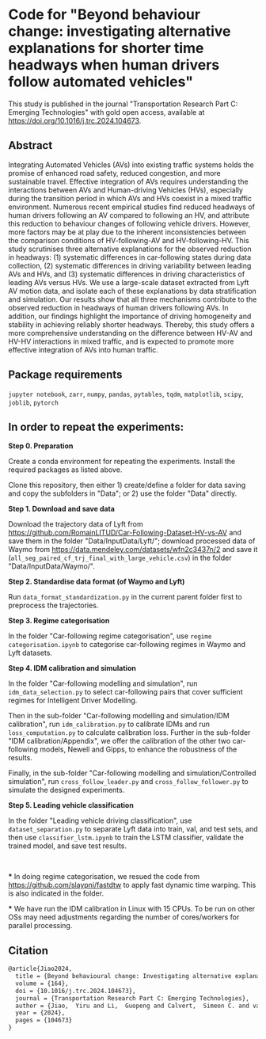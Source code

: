 # Code for "Beyond behaviour change: investigating alternative explanations for shorter time headways when human drivers follow automated vehicles"
This study is published in the journal "Transportation Research Part C: Emerging Technologies" with gold open access, available at <https://doi.org/10.1016/j.trc.2024.104673>.

## Abstract
Integrating Automated Vehicles (AVs) into existing traffic systems holds the promise of enhanced road safety, reduced congestion, and more sustainable travel. Effective integration of AVs requires understanding the interactions between AVs and Human-driving Vehicles (HVs), especially during the transition period in which AVs and HVs coexist in a mixed traffic environment. Numerous recent empirical studies find reduced headways of human drivers following an AV compared to following an HV, and attribute this reduction to behaviour changes of following vehicle drivers. However, more factors may be at play due to the inherent inconsistencies between the comparison conditions of HV-following-AV and HV-following-HV. This study scrutinises three alternative explanations for the observed reduction in headways: (1) systematic differences in car-following states during data collection, (2) systematic differences in driving variability between leading AVs and HVs, and (3) systematic differences in driving characteristics of leading AVs versus HVs. We use a large-scale dataset extracted from Lyft AV motion data, and isolate each of these explanations by data stratification and simulation. Our results show that all three mechanisms contribute to the observed reduction in headways of human drivers following AVs. In addition, our findings highlight the importance of driving homogeneity and stability in achieving reliably shorter headways. Thereby, this study offers a more comprehensive understanding on the difference between HV-AV and HV-HV interactions in mixed traffic, and is expected to promote more effective integration of AVs into human traffic.

## Package requirements
`jupyter notebook`, `zarr`, `numpy`, `pandas`, `pytables`, `tqdm`, `matplotlib`, `scipy`, `joblib`, `pytorch`

## In order to repeat the experiments:

__Step 0. Preparation__

Create a conda environment for repeating the experiments. Install the required packages as listed above.

Clone this repository, then either 1) create/define a folder for data saving and copy the subfolders in "Data"; or 2) use the folder "Data" directly.

__Step 1. Download and save data__

Download the trajectory data of Lyft from <https://github.com/RomainLITUD/Car-Following-Dataset-HV-vs-AV> and save them in the folder "Data/InputData/Lyft/"; download processed data of Waymo from <https://data.mendeley.com/datasets/wfn2c3437n/2> and save it (`all_seg_paired_cf_trj_final_with_large_vehicle.csv`) in the folder "Data/InputData/Waymo/".

__Step 2. Standardise data format (of Waymo and Lyft)__ 

Run `data_format_standardization.py` in the current parent folder first to preprocess the trajectories.

__Step 3. Regime categorisation__ 

In the folder "Car-following regime categorisation", use `regime categorisation.ipynb` to categorise car-following regimes in Waymo and Lyft datasets.

__Step 4. IDM calibration and simulation__ 

In the folder "Car-following modelling and simulation", run `idm_data_selection.py` to select car-following pairs that cover sufficient regimes for Intelligent Driver Modelling.

Then in the sub-folder "Car-following modelling and simulation/IDM calibration", run `idm_calibration.py` to calibrate IDMs and run `loss_computation.py` to calculate calibration loss. Further in the sub-folder "IDM calibration/Appendix", we offer the calibration of the other two car-following models, Newell and Gipps, to enhance the robustness of the results.

Finally, in the sub-folder "Car-following modelling and simulation/Controlled simulation", run `cross_follow_leader.py` and `cross_follow_follower.py` to simulate the designed experiments.

__Step 5. Leading vehicle classification__ 

In the folder "Leading vehicle driving classification", use `dataset_separation.py` to separate Lyft data into train, val, and test sets, and then use `classifier_lstm.ipynb` to train the LSTM classifier, validate the trained model, and save test results.

<br />

__*__ In doing regime categorisation, we resued the code from <https://github.com/slaypni/fastdtw> to apply fast dynamic time warping. This is also indicated in the folder.

__*__ We have run the IDM calibration in Linux with 15 CPUs. To be run on other OSs may need adjustments regarding the number of cores/workers for parallel processing.


## Citation
````latex
@article{Jiao2024,
  title = {Beyond behavioural change: Investigating alternative explanations for shorter time headways when human drivers follow automated vehicles},
  volume = {164},
  doi = {10.1016/j.trc.2024.104673},
  journal = {Transportation Research Part C: Emerging Technologies},
  author = {Jiao,  Yiru and Li,  Guopeng and Calvert,  Simeon C. and van Cranenburgh,  Sander and van Lint,  Hans},
  year = {2024},
  pages = {104673}
}
````
